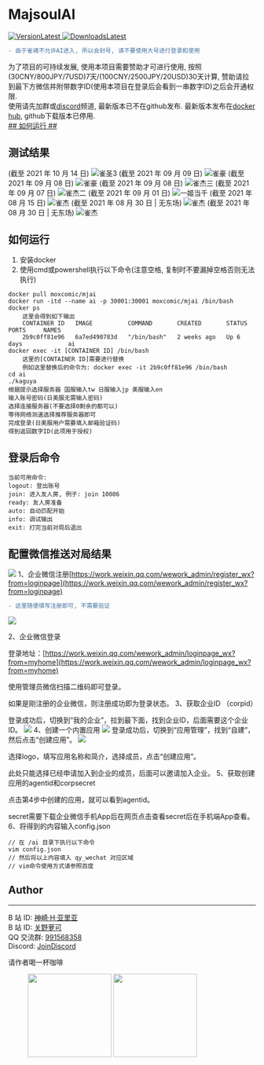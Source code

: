 # MajsoulAI
[![VersionLatest](https://img.shields.io/github/release/moxcomic/MajsoulAI) ![DownloadsLatest](https://img.shields.io/github/downloads/moxcomic/MajsoulAI/latest/total)](https://github.com/moxcomic/MajsoulAI/releases/latest)  
```diff
- 由于雀魂不允许AI进入, 所以会封号, 请不要使用大号进行登录和使用
```
为了项目的可持续发展, 使用本项目需要赞助才可进行使用, 按照(30CNY/800JPY/7USD)7天/(100CNY/2500JPY/20USD)30天计算, 赞助请拉到最下方微信并附带数字ID(使用本项目在登录后会看到一串数字ID)之后会开通权限.  
使用请先加群或[discord](https://discord.gg/eNKz25Xf3r)频道, 最新版本已不在github发布. 最新版本发布在[docker hub](https://hub.docker.com/repository/docker/moxcomic/mjai), github下载版本已停用.  
[## 如何运行 ##](#如何运行)

## 测试结果
(截至 2021 年 10 月 14 日)
![雀圣3](./imgs/majsoul-7.png)
(截至 2021 年 09 月 09 日)
![雀豪](./imgs/majsoul-6.png)
(截至 2021 年 09 月 08 日)
![雀豪](./imgs/majsoul-5.png)
(截至 2021 年 09 月 08 日)
![雀杰三](./imgs/majsoul-4.png)
(截至 2021 年 09 月 07 日)
![雀杰二](./imgs/majsoul-3.png)
(截至 2021 年 09 月 01 日)
![一姬当千](./imgs/yijidangqian-0.PNG)
(截至 2021 年 08 月 15 日)
![雀杰](./imgs/majsoul-0.jpg)
(截至 2021 年 08 月 30 日 | 无东场)
![雀杰](./imgs/majsoul-1.png)
(截至 2021 年 08 月 30 日 | 无东场)
![雀杰](./imgs/majsoul-2.png)

## 如何运行
1. 安装docker
2. 使用cmd或powershell执行以下命令(注意空格, 复制时不要漏掉空格否则无法执行)
```shell
docker pull moxcomic/mjai
docker run -itd --name ai -p 30001:30001 moxcomic/mjai /bin/bash
docker ps
    这里会得到如下输出
    CONTAINER ID   IMAGE          COMMAND       CREATED       STATUS      PORTS     NAMES
    2b9c0ff81e96   6a7ed490783d   "/bin/bash"   2 weeks ago   Up 6 days             ai
docker exec -it [CONTAINER ID] /bin/bash
    这里的[CONTAINER ID]需要进行替换
    例如这里替换后的命令为: docker exec -it 2b9c0ff81e96 /bin/bash
cd ai
./kaguya
根据提示选择服务器 国服输入tw 日服输入jp 美服输入en
输入账号密码(日美服无需输入密码)
选择连接服务器(不要选择0剩余的都可以)
等待网络测速选择推荐服务器即可
完成登录(日美服用户需要填入邮箱验证码)
得到返回数字ID(此项用于授权)
```

## 登录后命令
```
当前可用命令:
logout: 登出账号
join: 进入友人房, 例子: join 10086
ready: 友人房准备
auto: 自动匹配开始
info: 调试输出
exit: 打完当前对局后退出
```

## 配置微信推送对局结果
![](./imgs/push.PNG)
1、企业微信注册[https://work.weixin.qq.com/wework_admin/register_wx?from=loginpage](https://work.weixin.qq.com/wework_admin/register_wx?from=loginpage)

```diff
- 这里随便填写注册即可, 不需要验证
```
![](https://upload-images.jianshu.io/upload_images/22319199-f1aa61e705745597.png?imageMogr2/auto-orient/strip|imageView2/2/w/523)

2、企业微信登录

登录地址：[https://work.weixin.qq.com/wework_admin/loginpage_wx?from=myhome](https://work.weixin.qq.com/wework_admin/loginpage_wx?from=myhome)

使用管理员微信扫描二维码即可登录。

如果是刚注册的企业微信，则注册成功即为登录状态。
3、获取企业ID （corpid）

登录成功后，切换到“我的企业”，拉到最下面，找到企业ID，后面需要这个企业ID。
![](https://upload-images.jianshu.io/upload_images/22319199-7799de070beb1b28.png?imageMogr2/auto-orient/strip|imageView2/2/w/1107)
4、创建一个内置应用
![](https://upload-images.jianshu.io/upload_images/22319199-a7d0643e43911b94.png?imageMogr2/auto-orient/strip|imageView2/2/w/1096)
登录成功后，切换到“应用管理”，找到“自建”，然后点击“创建应用”。
![](https://upload-images.jianshu.io/upload_images/22319199-f68bb558850bfa32.png?imageMogr2/auto-orient/strip|imageView2/2/w/402)

选择logo，填写应用名称和简介，选择成员，点击“创建应用”。

此处只能选择已经申请加入到企业的成员，后面可以邀请加入企业。
5、获取创建应用的agentid和corpsecret

点击第4步中创建的应用，就可以看到agentid。

secret需要下载企业微信手机App后在网页点击查看secret后在手机端App查看。
6、将得到的内容输入config.json
```shell
// 在 /ai 目录下执行以下命令
vim config.json
// 然后将以上内容填入 qy_wechat 对应区域
// vim命令使用方式请参照百度
```

## Author

---

B 站 ID: [神崎·H·亚里亚](https://space.bilibili.com/898411/)  
B 站 ID: [关野萝可](https://space.bilibili.com/612462792/)  
QQ 交流群: [991568358](https://jq.qq.com/?_wv=1027&k=3gaKRwqg)  
Discord: [JoinDiscord](https://discord.gg/eNKz25Xf3r)

请作者喝一杯咖啡

<figure class="third">
    <img src="https://moxcomic.github.io/wechat.png" width=170>
    <img src="https://moxcomic.github.io/qq.png" width=170>
</figure>

